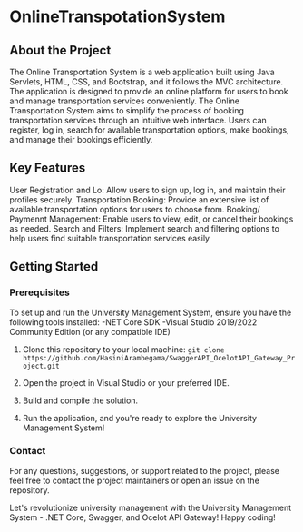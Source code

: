# OnlineTranspotationSystem

## About the Project
The Online Transportation System is a web application built using Java Servlets, HTML, CSS, and Bootstrap, and it follows the MVC architecture. The application is designed to provide an online platform for users to book and manage transportation services conveniently. 
The Online Transportation System aims to simplify the process of booking transportation services through an intuitive web interface. Users can register, log in, search for available transportation options, make bookings, and manage their bookings efficiently.

## Key Features

User Registration and Lo: Allow users to sign up, log in, and maintain their profiles securely.
Transportation Booking: Provide an extensive list of available transportation options for users to choose from.
Booking/ Paymennt Management: Enable users to view, edit, or cancel their bookings as needed.
Search and Filters: Implement search and filtering options to help users find suitable transportation services easily

## Getting Started
### Prerequisites
To set up and run the University Management System, ensure you have the following tools installed:
-NET Core SDK
-Visual Studio 2019/2022 Community Edition (or any compatible IDE)

01. Clone this repository to your local machine:
    ```git clone https://github.com/HasiniArambegama/SwaggerAPI_OcelotAPI_Gateway_Project.git```

02. Open the project in Visual Studio or your preferred IDE.
03. Build and compile the solution.
04. Run the application, and you're ready to explore the University Management System!

### Contact
For any questions, suggestions, or support related to the project, please feel free to contact the project maintainers or open an issue on the repository.

Let's revolutionize university management with the University Management System - .NET Core, Swagger, and Ocelot API Gateway! Happy coding!
   
